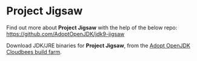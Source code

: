 # Project Jigsaw

Find out more about **Project Jigsaw** with the help of the below repo: 
https://github.com/AdoptOpenJDK/jdk9-jigsaw

Download JDK/JRE binaries for **Project Jigsaw**, from the [Adopt OpenJDK Cloudbees build farm](https://adopt-openjdk.ci.cloudbees.com/view/OpenJDK/job/project-jigsaw-openjdk-1.9-linux-x86_64/lastSuccessfulBuild/artifact/).
